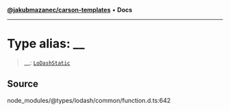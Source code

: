 [**@jakubmazanec/carson-templates**](../../README.md) • **Docs**

---

# Type alias: \_\_

> **\_\_**: [`LoDashStatic`](interfaces/LoDashStatic.md)

## Source

node_modules/@types/lodash/common/function.d.ts:642
